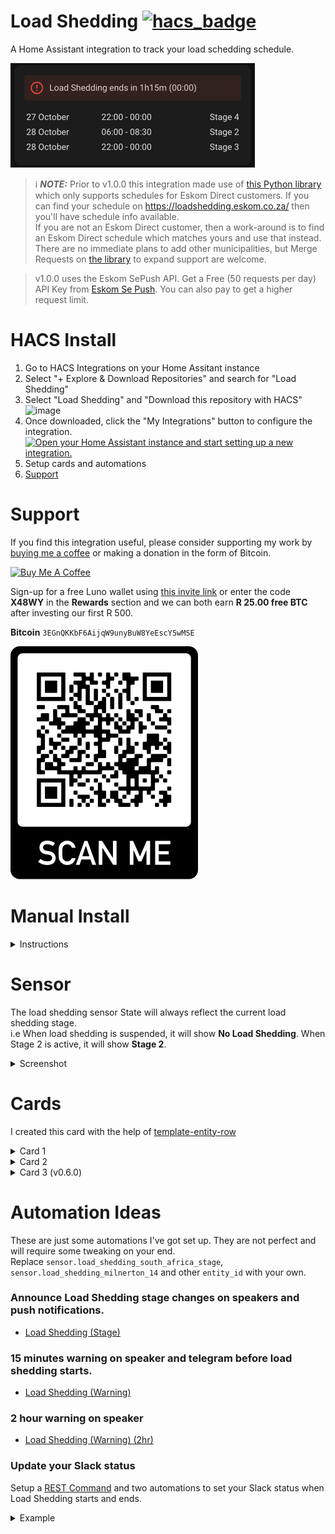# Load Shedding [![hacs_badge](https://img.shields.io/badge/HACS-Default-41BDF5.svg)](https://github.com/hacs/integration)

A Home Assistant integration to track your load schedding schedule.

![img_8.png](img_8.png)

> ℹ️ **_NOTE:_**  Prior to v1.0.0 this integration made use of [this Python library](https://gitlab.com/wernerhp/load-shedding) which only supports schedules for Eskom Direct customers.  If you can find your schedule on https://loadshedding.eskom.co.za/ then you'll have schedule info available.  
> If you are not an Eskom Direct customer, then a work-around is to find an Eskom Direct schedule which matches yours and use that instead.  There are no immediate plans to add other municipalities, but Merge Requests on [the library](https://gitlab.com/wernerhp/load-shedding) to expand support are welcome.

>  v1.0.0 uses the Eskom SePush API.  Get a Free (50 requests per day) API Key from [Eskom Se Push](https://eskomsepush.gumroad.com/l/api).  You can also pay to get a higher request limit.

# HACS Install 
1. Go to HACS Integrations on your Home Assitant instance
2. Select "+ Explore & Download Repositories" and search for "Load Shedding"
3. Select "Load Shedding" and "Download this repository with HACS"
![image](https://user-images.githubusercontent.com/2578772/167293308-d3ef2131-bc71-431e-a1ff-6e02f02af000.png)
4. Once downloaded, click the "My Integrations" button to configure the integration.  
[![Open your Home Assistant instance and start setting up a new integration.](https://my.home-assistant.io/badges/config_flow_start.svg)](https://my.home-assistant.io/redirect/config_flow_start/?domain=load_shedding)
5. Setup cards and automations
6. [Support](https://github.com/wernerhp/ha.integration.load_shedding/blob/master/README.md#support)

# Support 
If you find this integration useful, please consider supporting my work by [buying me a coffee](https://www.buymeacoffee.com/wernerhp) or making a donation in the form of Bitcoin.

<a href="https://www.buymeacoffee.com/wernerhp" target="_blank"><img src="https://www.buymeacoffee.com/assets/img/custom_images/orange_img.png" alt="Buy Me A Coffee" style="height: auto !important;width: auto !important;" ></a>

Sign-up for a free Luno wallet using [this invite link](http://www.luno.com/invite/X48WY) or enter the code **X48WY** in the **Rewards** section and we can both earn **R 25.00 free BTC** after investing our first R 500.

**Bitcoin** `3EGnQKKbF6AijqW9unyBuW8YeEscY5wMSE`

![](img_9.png)

# Manual Install
<details>
<summary>Instructions</summary>

1. Download and unzip to your Home Assistant `config/custom_components` folder.
  <details>
  <summary>Screenshot</summary>
  
![image](https://user-images.githubusercontent.com/2578772/164681660-57d56fc4-4713-4be5-9ef1-bf2f7cf96b64.png)
  </details>
  
2. Restart Home Assistant.
3. Go to Settings > Devices & Services > + Add Integration

[![Open your Home Assistant instance and start setting up a new integration.](https://my.home-assistant.io/badges/config_flow_start.svg)](https://my.home-assistant.io/redirect/config_flow_start/?domain=load_shedding)

5. Search for 'Load Shedding' and follow the config flow.
<details>
<summary>Screenshot</summary>
  
![img_7.png](img_7.png)
  </details>

6. If you're coming from a previous version of this integration, you may need to delete the `.json` files in `/config/.cache`.
<details>
  <summary>Screenshot</summary>
  
![image](https://user-images.githubusercontent.com/2578772/164681929-e3afc6ea-5821-4ac5-8fa8-eee04c819eb6.png)
  </details>
</details>

# Sensor
The load shedding sensor State will always reflect the current load shedding stage.  
i.e When load shedding is suspended, it will show **No Load Shedding**.  When Stage 2 is active, it will show **Stage 2**.

<details>
  <summary>Screenshot</summary>

| ![img_5.png](img_5.png) | ![img_4.png](img_4.png) | 

![img_6.png](img_6.png)

  </details>

# Cards
I created this card with the help of [template-entity-row](https://github.com/thomasloven/lovelace-template-entity-row)  
<details>
  <summary>Card 1</summary>

[Code](examples/card2.yaml)  
![img.png](img.png)
</details>

<details>
  <summary>Card 2</summary>

[Code](examples/card3.yaml)  
![img_1.png](img_1.png)
</details>

<details>
  <summary>Card 3 (v0.6.0)</summary>

[Code](examples/card2.yaml)  
![img_2.png](img_2.png)  
</details>


# Automation Ideas
These are just some automations I've got set up.  They are not perfect and will require some tweaking on your end.    
Replace `sensor.load_shedding_south_africa_stage`, `sensor.load_shedding_milnerton_14` and other `entity_id` with your own.

### Announce Load Shedding stage changes on speakers and push notifications.
- [Load Shedding (Stage)](examples/automation1.yaml)
  
### 15 minutes warning on speaker and telegram before load shedding starts.
- [Load Shedding (Warning)](examples/automation2.yaml)

### 2 hour warning on speaker
- [Load Shedding (Warning) (2hr)](examples/automation3.yaml)

### Update your Slack status

Setup a [REST Command](https://www.home-assistant.io/integrations/rest_command/) and two automations to set your Slack status when Load Shedding starts and ends.
<details>
<summary>Example</summary>

`secrets.yaml`
```yaml
slack_token: Bearer xoxp-XXXXXXXXXX-XXXXXXXXXXXX-XXXXXXXXXXXXX-XXXXXXXXXXXXXXXXXXXXXXXXXXXXXXXX
```  
`configuration.yaml`
```yaml
rest_command: 
    slack_status:
      url: https://slack.com/api/users.profile.set
      method: POST
      headers:
        authorization: !secret slack_token
        accept: "application/json, text/html"
      payload: '{"profile":{"status_text": "{{ status }}","status_emoji": "{{ emoji }}"}}'
      content_type: "application/json; charset=utf-8"
      verify_ssl: true
```
- [Load Shedding (Start)](examples/automation3.yaml)  
- [Load Shedding (End)](examples/automation4.yaml)
</details>